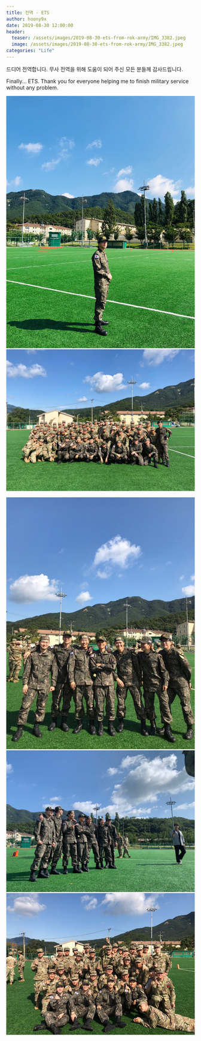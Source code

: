 ```yaml
---
title: 전역 - ETS
author: hoony9x
date: 2019-08-30 12:00:00
header:
  teaser: /assets/images/2019-08-30-ets-from-rok-army/IMG_3382.jpeg
  image: /assets/images/2019-08-30-ets-from-rok-army/IMG_3382.jpeg
categories: "Life"
---
```


드디어 전역합니다. 무사 전역을 위해 도움이 되어 주신 모든 분들께 감사드립니다.

Finally... ETS. Thank you for everyone helping me to finish military service without any problem.

<!-- more -->

![Me](/assets/images/2019-08-30-ets-from-rok-army/IMG_0112.jpeg)
![Bataillon KATUSAs](/assets/images/2019-08-30-ets-from-rok-army/IMG_3382.jpeg)

![All ETS KATUSAs - 1](/assets/images/2019-08-30-ets-from-rok-army/IMG_0174.jpg)
![All ETS KATUSAs - 2](/assets/images/2019-08-30-ets-from-rok-army/IMG_0181.jpg)
![All KATUSAs in same Company](/assets/images/2019-08-30-ets-from-rok-army/IMG_0176.jpg)
